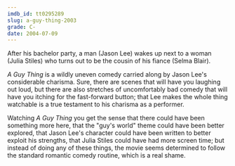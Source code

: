 ```yaml
---
imdb_id: tt0295289
slug: a-guy-thing-2003
grade: C-
date: 2004-07-09
---
```


After his bachelor party, a man (Jason Lee) wakes up next to a woman (Julia Stiles) who turns out to be the cousin of his fiance (Selma Blair).

_A Guy Thing_ is a wildly uneven comedy carried along by Jason Lee's considerable charisma. Sure, there are scenes that will have you laughing out loud, but there are also stretches of uncomfortably bad comedy that will have you itching for the fast-forward button; that Lee makes the whole thing watchable is a true testament to his charisma as a performer.

Watching _A Guy Thing_ you get the sense that there could have been something more here, that the "guy's world" theme could have been better explored, that Jason Lee's character could have been written to better exploit his strengths, that Julia Stiles could have had more screen time; but instead of doing any of these things, the movie seems determined to follow the standard romantic comedy routine, which is a real shame.
